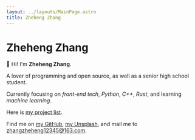 ```yaml
---
layout: ../layouts/MainPage.astro
title: Zheheng Zhang
---
```


# Zheheng Zhang

👋 Hi! I'm **Zheheng Zhang**.

A lover of programming and open source, as well as a senior high school student.

Currently focusing on _front-end tech_, _Python_, _C++_, _Rust_, and learning _machine learning_.

Here is [<span class="i-lucide-box badge-icon-down mx-2px"></span>my project list](/projects).

Find me on [<span class="i-lucide-github badge-icon m1-2px translate-y-2px"></span>my GitHub](https://github.com/zhangzheheng12345), [<span class="i-tabler-brand-unsplash badge-icon-down mr-2px"></span>my Unsplash](https://upsplash.com/@zheheng_zhang), and mail me to <u><span class="i-lucide-mailbox badge-icon-down mr-2px"></span>zhangzheheng12345@163.com</u>.

